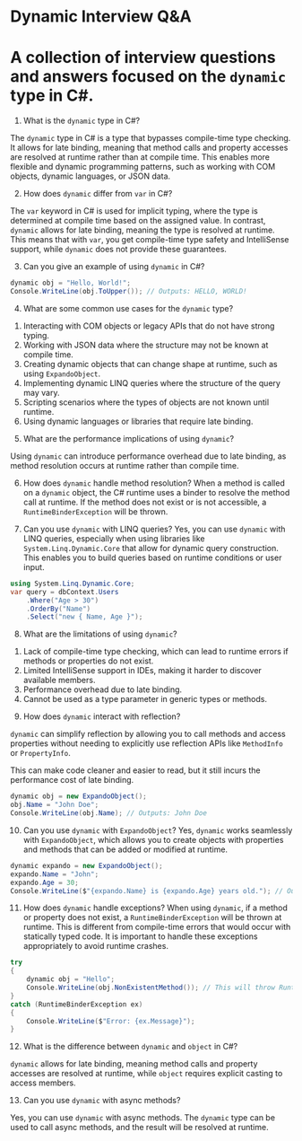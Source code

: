 ﻿# Dynamic Interview Q&A

# A collection of interview questions and answers focused on the `dynamic` type in C#.

1) What is the `dynamic` type in C#?

The `dynamic` type in C# is a type that bypasses compile-time type checking. It allows for late binding, meaning that method calls and property accesses are resolved at runtime rather than at compile time. This enables more flexible and dynamic programming patterns, such as working with COM objects, dynamic languages, or JSON data.

2) How does `dynamic` differ from `var` in C#?

The `var` keyword in C# is used for implicit typing, where the type is determined at compile time based on the assigned value. In contrast, `dynamic` allows for late binding, meaning the type is resolved at runtime. This means that with `var`, you get compile-time type safety and IntelliSense support, while `dynamic` does not provide these guarantees.

3) Can you give an example of using `dynamic` in C#?
```csharp
dynamic obj = "Hello, World!";
Console.WriteLine(obj.ToUpper()); // Outputs: HELLO, WORLD!
```

4) What are some common use cases for the `dynamic` type?
1. Interacting with COM objects or legacy APIs that do not have strong typing.
2. Working with JSON data where the structure may not be known at compile time.
3. Creating dynamic objects that can change shape at runtime, such as using `ExpandoObject`.
4. Implementing dynamic LINQ queries where the structure of the query may vary.
5. Scripting scenarios where the types of objects are not known until runtime.
6. Using dynamic languages or libraries that require late binding.

5) What are the performance implications of using `dynamic`?

Using `dynamic` can introduce performance overhead due to late binding, as method resolution occurs at runtime rather than compile time.

6) How does `dynamic` handle method resolution?
When a method is called on a `dynamic` object, the C# runtime uses a binder to resolve the method call at runtime. If the method does not exist or is not accessible, a `RuntimeBinderException` will be thrown.

7) Can you use `dynamic` with LINQ queries?
Yes, you can use `dynamic` with LINQ queries, especially when using libraries like `System.Linq.Dynamic.Core` that allow for dynamic query construction. This enables you to build queries based on runtime conditions or user input.
```csharp
using System.Linq.Dynamic.Core;
var query = dbContext.Users
	.Where("Age > 30")
	.OrderBy("Name")
	.Select("new { Name, Age }");
```

8) What are the limitations of using `dynamic`?
1. Lack of compile-time type checking, which can lead to runtime errors if methods or properties do not exist.
2. Limited IntelliSense support in IDEs, making it harder to discover available members.
3. Performance overhead due to late binding.
4. Cannot be used as a type parameter in generic types or methods.

9) How does `dynamic` interact with reflection?

`dynamic` can simplify reflection by allowing you to call methods and access properties without needing to explicitly use reflection APIs like `MethodInfo` or `PropertyInfo`.

This can make code cleaner and easier to read, but it still incurs the performance cost of late binding.
```csharp
dynamic obj = new ExpandoObject();
obj.Name = "John Doe";
Console.WriteLine(obj.Name); // Outputs: John Doe
```

10) Can you use `dynamic` with `ExpandoObject`?
Yes, `dynamic` works seamlessly with `ExpandoObject`, which allows you to create objects with properties and methods that can be added or modified at runtime.
```csharp
dynamic expando = new ExpandoObject();
expando.Name = "John";
expando.Age = 30;
Console.WriteLine($"{expando.Name} is {expando.Age} years old."); // Outputs: John is 30 years old.
```

11) How does `dynamic` handle exceptions?
When using `dynamic`, if a method or property does not exist, a `RuntimeBinderException` will be thrown at runtime. This is different from compile-time errors that would occur with statically typed code. It is important to handle these exceptions appropriately to avoid runtime crashes.
```csharp
try
{
	dynamic obj = "Hello";
	Console.WriteLine(obj.NonExistentMethod()); // This will throw RuntimeBinderException
}
catch (RuntimeBinderException ex)
{
	Console.WriteLine($"Error: {ex.Message}");
}
```

12) What is the difference between `dynamic` and `object` in C#?

`dynamic` allows for late binding, meaning method calls and property accesses are resolved at runtime, while `object` requires explicit casting to access members.

13) Can you use `dynamic` with async methods?

Yes, you can use `dynamic` with async methods. The `dynamic` type can be used to call async methods, and the result will be resolved at runtime.
